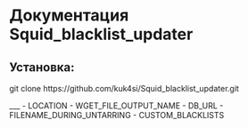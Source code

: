 # Документация Squid_blacklist_updater

## Установка:
<p style="">git clone https://github.com/kuk4si/Squid_blacklist_updater.git</p>
___
- LOCATION
- WGET_FILE_OUTPUT_NAME
- DB_URL
- FILENAME_DURING_UNTARRING
- CUSTOM_BLACKLISTS
